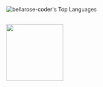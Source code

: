 ![bellarose-coder's Top Languages](https://github-readme-stats.vercel.app/api/top-langs/?username=bellarose-coder&theme=radical&show_icons=true&hide_border=false&layout=compact)

<div style="display: inline_block"><br>
<img height="150px" src="[https://static-00.iconduck.com/assets.00/julia-icon-1024x1024-bnu0ysk8.pn](https://upload.wikimedia.org/wikipedia/commons/thumb/1/1f/Julia_Programming_Language_Logo.svg/512px-Julia_Programming_Language_Logo.svg.png?20200223180902)g">
</div>
